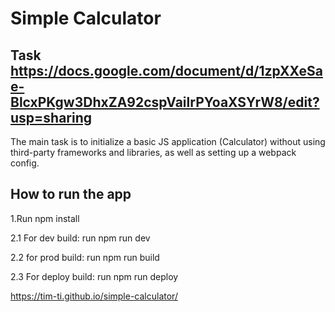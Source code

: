 # Simple Calculator

##  Task https://docs.google.com/document/d/1zpXXeSae-BlcxPKgw3DhxZA92cspVailrPYoaXSYrW8/edit?usp=sharing

The main task is to initialize a basic JS application (Calculator) without using third-party frameworks and libraries, as well as setting up a webpack config.

##  How to run the app

1.Run npm install

2.1 For dev build: run npm run dev

2.2 for prod build: run npm run build

2.3 For deploy build: run npm run deploy

https://tim-ti.github.io/simple-calculator/
